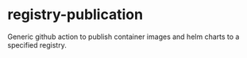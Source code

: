 # registry-publication
Generic github action to publish container images and helm charts to a specified registry.
